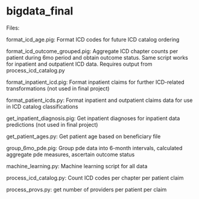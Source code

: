 # bigdata_final

Files:

format_icd_age.pig: Format ICD codes for future ICD catalog ordering

format_icd_outcome_grouped.pig: Aggregate ICD chapter counts per patient during 6mo period and obtain outcome status.
Same script works for inpatient and outpatient ICD data. Requires output from process_icd_catalog.py

format_inpatient_icd.pig: Format inpatient claims for further ICD-related transformations (not used in final project)

format_patient_icds.py: Format inpatient and outpatient claims data for use in ICD catalog classifications 

get_inpatient_diagnosis.pig: Get inpatient diagnoses for inpatient data predictions (not used in final project)

get_patient_ages.py: Get patient age based on beneficiary file

group_6mo_pde.pig: Group pde data into 6-month intervals, calculated aggregate pde measures, ascertain outcome status

machine_learning.py: Machine learning script for all data

process_icd_catalog.py: Count ICD codes per chapter per patient claim

process_provs.py: get number of providers per patient per claim
